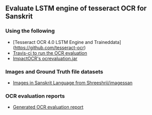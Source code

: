 ## Evaluate LSTM engine of tesseract OCR for Sanskrit

### Using the following

* [Tesseract OCR 4.0 LSTM Engine and Traineddata] (https://github.com/tesseract-ocr)
* [Travis-ci to run the OCR evaluation](https://travis-ci.org/Shreeshrii/tess4eval-san)
* [ImpactOCR's ocrevaluation.jar ](https://bintray.com/impactocr/maven/download_file?file_path=eu%2Fdigitisation%2FocrevalUAtion%2F1.3.0%2FocrevalUAtion-1.3.0-jar-with-dependencies.jar%20script:)

### Images and Ground Truth file datasets

* [Images in Sanskrit Language from Shreeshrii/imagessan](https://github.com/shreeshrii/imagessan/groundtruthimages)

### OCR evaluation reports

* [Generated OCR evaluation report](https://shreeshrii.github.io/tess4eval-san/)

